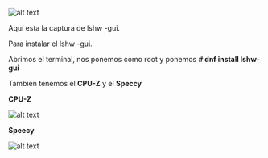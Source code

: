![alt text](https://user-images.githubusercontent.com/43348980/47669872-24058700-dbac-11e8-9147-6920273417e3.PNG)

Aquí esta la captura de lshw -gui.

Para instalar el lshw -gui.

Abrimos el terminal, nos ponemos como root y ponemos **# dnf install lshw-gui**



También tenemos el **CPU-Z** y el **Speccy**


**CPU-Z**

![alt text]()




**Speecy** 


![alt text]()
